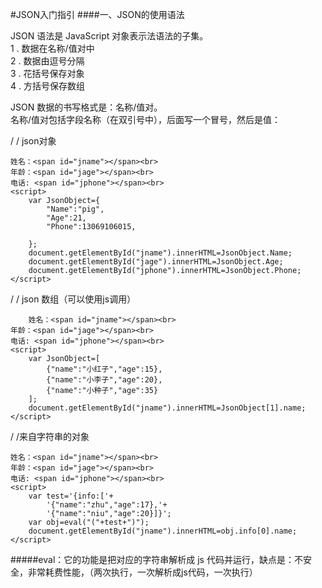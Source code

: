 #JSON入门指引
####一、JSON的使用语法

JSON 语法是 JavaScript 对象表示法语法的子集。  
1 . 数据在名称/值对中  
2 . 数据由逗号分隔  
3 . 花括号保存对象  
4 . 方括号保存数组  

JSON 数据的书写格式是：名称/值对。  
名称/值对包括字段名称（在双引号中），后面写一个冒号，然后是值：
	
/ / json对象
	
	姓名：<span id="jname"></span><br>
    年龄：<span id="jage"></span><br>
    电话: <span id="jphone"></span><br>
    <script>
        var JsonObject={
            "Name":"pig",
            "Age":21,
            "Phone":13069106015,

        };
        document.getElementById("jname").innerHTML=JsonObject.Name;
        document.getElementById("jage").innerHTML=JsonObject.Age;
        document.getElementById("jphone").innerHTML=JsonObject.Phone;
    </script> 
/ / json 数组（可以使用js调用）

	    姓名：<span id="jname"></span><br>
    年龄：<span id="jage"></span><br>
    电话: <span id="jphone"></span><br>
    <script>
        var JsonObject=[
            {"name":"小红子","age":15},
            {"name":"小李子","age":20},
            {"name":"小种子","age":35}
        ];
        document.getElementById("jname").innerHTML=JsonObject[1].name;
    </script>  
/ /来自字符串的对象

	姓名：<span id="jname"></span><br>
    年龄：<span id="jage"></span><br>
    电话: <span id="jphone"></span><br>
    <script>
        var test='{info:['+
            '{"name":"zhu","age":17},'+
            '{"name":"niu","age":20}]}';
        var obj=eval("("+test+")");
        document.getElementById("jname").innerHTML=obj.info[0].name;
    </script>

#####eval：它的功能是把对应的字符串解析成 js 代码并运行，缺点是：不安全，非常耗费性能，（两次执行，一次解析成js代码，一次执行）
